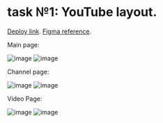 # task №1: YouTube layout.  


[Deploy link](https://doritozbae.github.io/task1_YouTube/). 
[Figma reference](https://www.figma.com/file/JfnTCl9Ql46jC6PdY9k9YP/YouTube-Redesign-Concept?node-id=0%3A1&t=IBWTKnudH6OEMNew-0). 


Main page: 

![image](https://user-images.githubusercontent.com/87154042/203866806-a4330c87-f6ff-41af-96f8-71b8ef9bdefb.png)
![image](https://user-images.githubusercontent.com/87154042/203866836-df7c2c27-67f7-4d79-ab87-d64618ccf170.png)


Channel page: 

![image](https://user-images.githubusercontent.com/87154042/203867025-6c3cd274-11ef-49d7-b814-c928e34ddadf.png)
![image](https://user-images.githubusercontent.com/87154042/203866950-fe759597-b7df-4dd3-ac90-f98ba40f11c3.png)


Video Page: 

![image](https://user-images.githubusercontent.com/87154042/203867079-84229435-46d5-4a82-befe-dbdf90dddbf1.png)
![image](https://user-images.githubusercontent.com/87154042/203867142-4584ceaf-ac2d-4f40-8750-f60a965d67b2.png)

